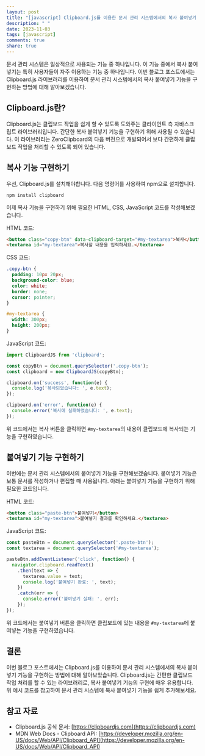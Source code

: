 ```yaml
---
layout: post
title: "[javascript] Clipboard.js를 이용한 문서 관리 시스템에서의 복사 붙여넣기 기능 구현 방법"
description: " "
date: 2023-11-03
tags: [javascript]
comments: true
share: true
---
```


문서 관리 시스템은 일상적으로 사용되는 기능 중 하나입니다. 이 기능 중에서 복사 붙여넣기는 특히 사용자들이 자주 이용하는 기능 중 하나입니다. 이번 블로그 포스트에서는 Clipboard.js 라이브러리를 이용하여 문서 관리 시스템에서의 복사 붙여넣기 기능을 구현하는 방법에 대해 알아보겠습니다.

## Clipboard.js란?

Clipboard.js는 클립보드 작업을 쉽게 할 수 있도록 도와주는 클라이언트 측 자바스크립트 라이브러리입니다. 간단한 복사 붙여넣기 기능을 구현하기 위해 사용될 수 있습니다. 이 라이브러리는 ZeroClipboard의 다음 버전으로 개발되어서 보다 간편하게 클립보드 작업을 처리할 수 있도록 되어 있습니다.

## 복사 기능 구현하기

우선, Clipboard.js를 설치해야합니다. 다음 명령어를 사용하여 npm으로 설치합니다.

```
npm install clipboard
```

이제 복사 기능을 구현하기 위해 필요한 HTML, CSS, JavaScript 코드를 작성해보겠습니다.

HTML 코드:

```html
<button class="copy-btn" data-clipboard-target="#my-textarea">복사</button>
<textarea id="my-textarea">복사할 내용을 입력하세요.</textarea>
```

CSS 코드:

```css
.copy-btn {
  padding: 10px 20px;
  background-color: blue;
  color: white;
  border: none;
  cursor: pointer;
}

#my-textarea {
  width: 300px;
  height: 200px;
}
```

JavaScript 코드:

```javascript
import ClipboardJS from 'clipboard';

const copyBtn = document.querySelector('.copy-btn');
const clipboard = new ClipboardJS(copyBtn);

clipboard.on('success', function(e) {
  console.log('복사되었습니다: ', e.text);
});

clipboard.on('error', function(e) {
  console.error('복사에 실패하였습니다: ', e.text);
});
```

위 코드에서는 복사 버튼을 클릭하면 `#my-textarea`의 내용이 클립보드에 복사되는 기능을 구현하였습니다. 

## 붙여넣기 기능 구현하기

이번에는 문서 관리 시스템에서의 붙여넣기 기능을 구현해보겠습니다. 붙여넣기 기능은 보통 문서를 작성하거나 편집할 때 사용됩니다. 아래는 붙여넣기 기능을 구현하기 위해 필요한 코드입니다.

HTML 코드:

```html
<button class="paste-btn">붙여넣기</button>
<textarea id="my-textarea">붙여넣기 결과를 확인하세요.</textarea>
```

JavaScript 코드:

```javascript
const pasteBtn = document.querySelector('.paste-btn');
const textarea = document.querySelector('#my-textarea');

pasteBtn.addEventListener('click', function() {
  navigator.clipboard.readText()
    .then(text => {
      textarea.value = text;
      console.log('붙여넣기 완료: ', text);
    })
    .catch(err => {
      console.error('붙여넣기 실패: ', err);
    });
});
```

위 코드에서는 붙여넣기 버튼을 클릭하면 클립보드에 있는 내용을 `#my-textarea`에 붙여넣는 기능을 구현하였습니다. 

## 결론

이번 블로그 포스트에서는 Clipboard.js를 이용하여 문서 관리 시스템에서의 복사 붙여넣기 기능을 구현하는 방법에 대해 알아보았습니다. Clipboard.js는 간편한 클립보드 작업 처리를 할 수 있는 라이브러리로, 복사 붙여넣기 기능의 구현에 매우 유용합니다. 위 예시 코드를 참고하여 문서 관리 시스템에 복사 붙여넣기 기능을 쉽게 추가해보세요.

## 참고 자료

- Clipboard.js 공식 문서: [https://clipboardjs.com](https://clipboardjs.com)
- MDN Web Docs - Clipboard API: [https://developer.mozilla.org/en-US/docs/Web/API/Clipboard_API](https://developer.mozilla.org/en-US/docs/Web/API/Clipboard_API)